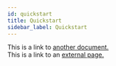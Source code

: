 ```yaml
---
id: quickstart
title: Quickstart
sidebar_label: Quickstart
---
```


This is a link to [another document.](doc3.md)  
This is a link to an [external page.](http://www.example.com)
